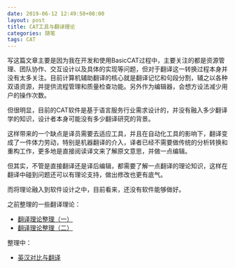 ```yaml
---
date: 2019-06-12 12:49:50+08:00
layout: post
title: CAT工具与翻译理论
categories: 随笔
tags: CAT
---
```


写这篇文章主要是因为我在开发和使用BasicCAT过程中，主要关注的都是资源管理、团队协作、交互设计以及具体的实现等问题，但对于翻译这一转换过程本身并没有太多关注。目前计算机辅助翻译的核心就是翻译记忆和句段分割，辅之以各种双语资源，并提供流程管理和质量检查功能。另外作为编辑器，会想方设法减少用户的操作次数。

但很明显，目前的CAT软件是基于语言服务行业需求设计的，并没有融入多少翻译学的知识，设计者本身可能没有多少翻译研究的背景。

这样带来的一个缺点是译员需要去适应工具，并且在自动化工具的影响下，翻译变成了一件体力劳动，特别是机器翻译的介入，译者已经不需要做传统的分析转换和重构工作，更多地是直接阅读译文来了解原文意思，并做一点编辑。

但其实，不管是直接翻译还是译后编辑，都需要了解一点翻译的理论知识，这样在翻译中碰到问题还可以有理论支持，做出修改也更有底气。

而将理论融入到软件设计之中，目前看来，还没有软件能够做好。

之前整理的一些翻译理论：

* [翻译理论整理（一）](/translation-studies-1/)
* [翻译理论整理（二）](/translation-studies-2/)

整理中：

* [英汉对比与翻译](/comparison-and-translation-between-English-and-Chinese/)







